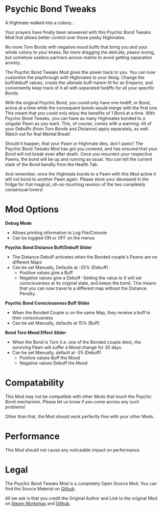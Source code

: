 # Psychic Bond Tweaks
A Highmate walked into a colony… 

Your prayers have finally been answered with this Psychic Bond Tweaks Mod that allows better control over those pesky Highmates. 

No more Torn Bonds with negative mood buffs that bring you and your whole colony to your knees. No more dragging the delicate, peace-loving, but somehow useless partners across realms to avoid getting separation anxiety.

The Psychic Bond Tweaks Mod gives the power back to you. You can now customize the playthrough with Highmates to your liking. Change the buff/debuff values, create the ultimate buff-harem fit for an Emperor, and conveniently keep track of it all with separated hediffs for all your specific Bonds.

With the original Psychic Bond, you could only have one hediff, or Bond, active at a time while the consequent bonds would merge with the first one. This meant that you could only enjoy the benefits of 1 Bond at a time. With Psychic Bond Tweaks, you can have as many Highmates bonded to a singular Pawn as you want. This, of course, comes with a warning: All of your Debuffs (from Torn Bonds and Distance) apply separately, as well. Watch out for that Mental Break!

Should it happen, that your Pawn or Highmate dies, don't panic! The Psychic Bond Tweaks Mod has got you covered, and has ensured that your Bond will not break even after death. Once you resurrect your respective Pawns, the bond will be up and running as usual. You can tell the current state of the Bond handily from the Health Tab. 

And remember, once the Highmate bonds to a Pawn with this Mod active it will not bond to another Pawn again. Please store your deceased in the fridge for that magical, oh-so-touching reunion of the two completely consensual lovers!

# Mod Options
**Debug Mode**
- Allows printing information to Log File/Console
- Can be toggled ON or OFF on the menus

**Psychic Bond Distance Buff/Debuff Slider**
- The Distance Debuff activates when the Bonded couple's Pawns are on different Maps
- Can be set Manually, Defaults at -25% (Debuff)
  - Positive values give a Buff
  - Negative values give a Debuff
-Setting the value to 0 will set consciousness at its original state, and keeps the bond. This means that you can now travel to a different map without the Distance Penalty.

**Psychic Bond Consciousness Buff Slider**
- When the Bonded Couple is on the same Map, they receive a buff to their consciousness
- Can be set Manually, defaults at 15% (Buff)

**Bond Torn Mood Effect Slider**
- When the Bond is Torn (i.e. one of the Bonded couple dies), the surviving Pawn will suffer a Mood change for 30 days.
- Can be set Manually, default at -25 (Debuff)
  - Positive values Buff the Mood
  - Negative values Debuff the Mood

# Compatability
This Mod may not be compatible with other Mods that touch the Psychic Bond mechanism. Please let us know if you come across any such problems!

Other than that, the Mod should work perfectly fine with your other Mods.

# Performance
This Mod should not cause any noticeable impact on performance.

# Legal
The Psychic Bond Tweaks Mod is a completely Open Source Mod. You can find the Source Material on [Github](https://github.com/yowave/PsychicBondTweaks).

All we ask is that you credit the Original Author and Link to the original Mod on [Steam Workshop](https://steamcommunity.com/sharedfiles/filedetails/?id=3113691710) and [Github](https://github.com/yowave/PsychicBondTweaks).
